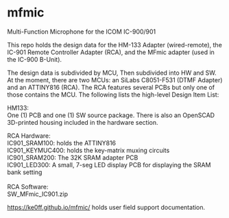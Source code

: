 # mfmic
Multi-Function Microphone for the ICOM IC-900/901

This repo holds the design data for the HM-133 Adapter (wired-remote), the IC-901 Remote Controller Adapter (RCA), and the MFmic adapter (used in the IC-900 B-Unit).

The design data is subdivided by MCU, Then subdivided into HW and SW.  At the moment, there are two MCUs: an SiLabs C8051-F531 (DTMF Adapter) and an ATTINY816 (RCA).  The RCA features several PCBs but only one of those contains the MCU.  The following lists the high-level Design Item List:

HM133:<br>
One (1) PCB and one (1) SW source package.  There is also an OpenSCAD 3D-printed housing included in the hardware section.

RCA Hardware:<br>
  IC901_SRAM100: holds the ATTINY816<br>
  IC901_KEYMUC400: holds the key-matrix muxing circuits<br>
  IC901_SRAM200: The 32K SRAM adapter PCB<br>
  IC901_LED300: A small, 7-seg LED display PCB for displaying the SRAM bank setting<br>
<br>
RCA Software:<br>
  SW_MFmic_IC901.zip<br>

https://ke0ff.github.io/mfmic/ holds user field support documentation.
